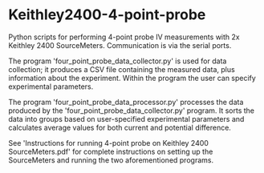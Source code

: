 # Keithley2400-4-point-probe
Python scripts for performing 4-point probe IV measurements with 2x Keithley 2400 SourceMeters. Communication is via the serial ports.

The program 'four_point_probe_data_collector.py' is used for data collection; it produces a CSV file containing the measured data, plus information about the experiment. Within the program the user can specify experimental parameters.

The program 'four_point_probe_data_processor.py' processes the data produced by the 'four_point_probe_data_collector.py' program. It sorts the data into groups based on user-specified experimental parameters and calculates average values for both current and potential difference.

See 'Instructions for running 4-point probe on Keithley 2400 SourceMeters.pdf' for complete instructions on setting up the SourceMeters and running the two aforementioned programs.
